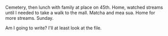 Cemetery, then lunch with family at place on 45th. Home, watched streams until I needed to take a walk to the mall. Matcha and mea sua. Home for more streams. Sunday.

Am I going to write? I'll at least look at the file.
